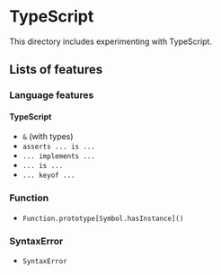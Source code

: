 # TypeScript 

This directory includes experimenting with TypeScript. 

## Lists of features 

### Language features 

#### TypeScript 

- `&` (with types)
- `asserts ... is ...` 
- `... implements ...`
- `... is ...`
- `... keyof ...`

### Function

- `Function.prototype[Symbol.hasInstance]()`

### SyntaxError 
- `SyntaxError`